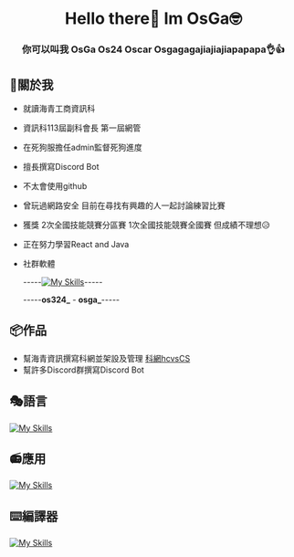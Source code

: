 <h1 align="center">Hello there👋 Im OsGa🤓</h1>
<h3 align="center">你可以叫我 OsGa Os24 Oscar Osgagagajiajiajiapapapa👌👍</h3>

## 🐶關於我
* 就讀海青工商資訊科
* 資訊科113屆副科會長 第一屆網管
* 在死狗服擔任admin監督死狗進度
* 擅長撰寫Discord Bot
* 不太會使用github
* 曾玩過網路安全 目前在尋找有興趣的人一起討論練習比賽
* 獲獎 2次全國技能競賽分區賽 1次全國技能競賽全國賽 但成績不理想😥
* 正在努力學習React and Java
* 社群軟體

  -----[![My Skills](https://skillicons.dev/icons?i=instagram,discord)](https://skillicons.dev)-----

  -----**os324_** - **osga_**-----

## 📦作品
* 幫海青資訊撰寫科網並架設及管理 [科網hcvsCS](https://www.hcvscs.us/)
* 幫許多Discord群撰寫Discord Bot

## 🎭語言
[![My Skills](https://skillicons.dev/icons?i=py,react,java,cs,cpp,nextjs,js)](https://skillicons.dev)

## 📻應用
[![My Skills](https://skillicons.dev/icons?i=linux,arduino,raspberrypi,bots)](https://skillicons.dev)

## ⌨️編譯器
[![My Skills](https://skillicons.dev/icons?i=vim,vscode,visualstudio,idea)](https://skillicons.dev)
